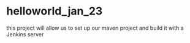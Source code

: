 # helloworld_jan_23
this project will allow us to set up our maven project and build it with a Jenkins server
